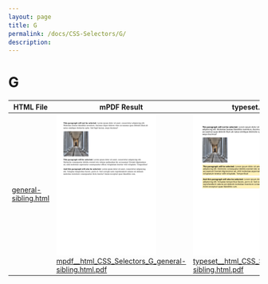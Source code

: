 ```yaml
---
layout: page
title: G
permalink: /docs/CSS-Selectors/G/
description: 
---
```


# G
| HTML File | mPDF Result | typeset.sh Result | PDFreactor Result |
|---------|---------|---------|---------|
| [general-sibling.html](/html/CSS%20Selectors/G/general-sibling.html) | ![](mpdf__html_CSS_Selectors_G_general-sibling.html.png) [mpdf__html_CSS_Selectors_G_general-sibling.html.pdf](mpdf__html_CSS_Selectors_G_general-sibling.html.pdf) | ![](typeset__html_CSS_Selectors_G_general-sibling.html.png) [typeset__html_CSS_Selectors_G_general-sibling.html.pdf](typeset__html_CSS_Selectors_G_general-sibling.html.pdf) | ![](pdfreactor__html_CSS_Selectors_G_general-sibling.html.png) [pdfreactor__html_CSS_Selectors_G_general-sibling.html.pdf](pdfreactor__html_CSS_Selectors_G_general-sibling.html.pdf) |
